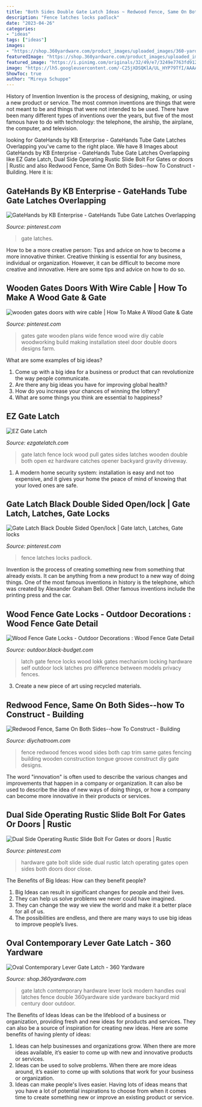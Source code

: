 ```yaml
---
title: "Both Sides Double Gate Latch Ideas ~ Redwood Fence, Same On Both Sides--how To Construct"
description: "Fence latches locks padlock"
date: "2023-04-26"
categories:
- "ideas"
tags: ["ideas"]
images:
- "https://shop.360yardware.com/product_images/uploaded_images/360-yardware-mid-century-modern-gate-hardware.jpg"
featuredImage: "https://shop.360yardware.com/product_images/uploaded_images/360-yardware-mid-century-modern-gate-hardware.jpg"
featured_image: "https://i.pinimg.com/originals/32/49/e7/3249e7763fd912b3bc26faa4e10aea3b.jpg"
image: "https://lh5.googleusercontent.com/-C25jXDSQKlA/UL_HYP79TfI/AAAAAAAAHnM/vhPEdnCu1Oc/s800/wood-fence-gates1.jpg"
ShowToc: true
author: "Mireya Schuppe"
---
```



History of Invention
Invention is the process of designing, making, or using a new product or service. The most common inventions are things that were not meant to be and things that were not intended to be used. There have been many different types of inventions over the years, but five of the most famous have to do with technology: the telephone, the airship, the airplane, the computer, and television.

	

		
looking for GateHands by KB Enterprise - GateHands Tube Gate Latches Overlapping you've came to the right place. We have 8 Images about GateHands by KB Enterprise - GateHands Tube Gate Latches Overlapping like EZ Gate Latch, Dual Side Operating Rustic Slide Bolt For Gates or doors | Rustic and also Redwood Fence, Same On Both Sides--how To Construct - Building. Here it is:
		
    
## GateHands By KB Enterprise - GateHands Tube Gate Latches Overlapping

<img loading=lazy src="https://i.pinimg.com/736x/35/0b/90/350b90f7cb6727f5ad121d5809df3ca9.jpg" onerror="this.onerror=null;this.src='https://tse1.mm.bing.net/th?id=OIP.ut3gljVNJeZGYVt6W59BAwHaE9&amp;pid=15.1';" alt="GateHands by KB Enterprise - GateHands Tube Gate Latches Overlapping">

_Source: pinterest.com_

>gate latches. 

	

How to be a more creative person: Tips and advice on how to become a more innovative thinker.
Creative thinking is essential for any business, individual or organization. However, it can be difficult to become more creative and innovative. Here are some tips and advice on how to do so.

    
## Wooden Gates Doors With Wire Cable | How To Make A Wood Gate &amp; Gate

<img loading=lazy src="https://s-media-cache-ak0.pinimg.com/736x/04/a9/e2/04a9e28cb976063f17ea42d00e30be2a.jpg" onerror="this.onerror=null;this.src='https://tse2.mm.bing.net/th?id=OIP.KSpE8r8B_12PXyHw8bjM2AHaIC&amp;pid=15.1';" alt="wooden gates doors with wire cable | How To Make A Wood Gate &amp; Gate">

_Source: pinterest.com_

>gates gate wooden plans wide fence wood wire diy cable woodworking build making installation steel door double doors designs farm. 

	

What are some examples of big ideas?
1. Come up with a big idea for a business or product that can revolutionize the way people communicate.
2. Are there any big ideas you have for improving global health?
3. How do you increase your chances of winning the lottery?
4. What are some things you think are essential to happiness?

    
## EZ Gate Latch

<img loading=lazy src="http://www.ezgatelatch.com/wp-content/uploads/2015/05/IMG_3727_noline.jpg" onerror="this.onerror=null;this.src='https://tse2.mm.bing.net/th?id=OIP.0YRdccbz5__mtFzHAdg6HgHaE8&amp;pid=15.1';" alt="EZ Gate Latch">

_Source: ezgatelatch.com_

>gate latch fence lock wood pull gates sides latches wooden double both open ez hardware catches opener backyard gravity driveway. 

	

1. A modern home security system: installation is easy and not too expensive, and it gives your home the peace of mind of knowing that your loved ones are safe. 

    
## Gate Latch Black Double Sided Open/lock | Gate Latch, Latches, Gate Locks

<img loading=lazy src="https://i.pinimg.com/originals/43/80/2b/43802b44f8311e0d38a89461dc312b2f.jpg" onerror="this.onerror=null;this.src='https://tse1.mm.bing.net/th?id=OIP.QhcGcpDU3P6bSFQZncB9YQHaHa&amp;pid=15.1';" alt="Gate Latch Black Double Sided Open/lock | Gate latch, Latches, Gate locks">

_Source: pinterest.com_

>fence latches locks padlock. 

	

Invention is the process of creating something new from something that already exists. It can be anything from a new product to a new way of doing things. One of the most famous inventions in history is the telephone, which was created by Alexander Graham Bell. Other famous inventions include the printing press and the car.

    
## Wood Fence Gate Locks - Outdoor Decorations : Wood Fence Gate Detail

<img loading=lazy src="https://outdoor.black-budget.com/wp-content/uploads/2017/07/Wood-Fence-Gate-Locks.jpg" onerror="this.onerror=null;this.src='https://tse4.mm.bing.net/th?id=OIP.aLYRqF8mccDjYpkplUIZ_QHaF2&amp;pid=15.1';" alt="Wood Fence Gate Locks - Outdoor Decorations : Wood Fence Gate Detail">

_Source: outdoor.black-budget.com_

>latch gate fence locks wood lokk gates mechanism locking hardware self outdoor lock latches pro difference between models privacy fences. 

	

3. Create a new piece of art using recycled materials.

    
## Redwood Fence, Same On Both Sides--how To Construct - Building

<img loading=lazy src="https://lh5.googleusercontent.com/-C25jXDSQKlA/UL_HYP79TfI/AAAAAAAAHnM/vhPEdnCu1Oc/s800/wood-fence-gates1.jpg" onerror="this.onerror=null;this.src='https://tse4.mm.bing.net/th?id=OIP.GE0abEjkqn-msQbHFo02vQHaFG&amp;pid=15.1';" alt="Redwood Fence, Same On Both Sides--how To Construct - Building">

_Source: diychatroom.com_

>fence redwood fences wood sides both cap trim same gates fencing building wooden construction tongue groove construct diy gate designs. 

	

The word "innovation" is often used to describe the various changes and improvements that happen in a company or organization. It can also be used to describe the idea of new ways of doing things, or how a company can become more innovative in their products or services.

    
## Dual Side Operating Rustic Slide Bolt For Gates Or Doors | Rustic

<img loading=lazy src="https://i.pinimg.com/originals/32/49/e7/3249e7763fd912b3bc26faa4e10aea3b.jpg" onerror="this.onerror=null;this.src='https://tse3.mm.bing.net/th?id=OIP.5UKxFDRvqgm9Cd-1wc1xWgHaEt&amp;pid=15.1';" alt="Dual Side Operating Rustic Slide Bolt For Gates or doors | Rustic">

_Source: pinterest.com_

>hardware gate bolt slide side dual rustic latch operating gates open sides both doors door close. 

	

The Benefits of Big Ideas: How can they benefit people?
1. Big Ideas can result in significant changes for people and their lives.
2. They can help us solve problems we never could have imagined.
3. They can change the way we view the world and make it a better place for all of us.
4. The possibilities are endless, and there are many ways to use big ideas to improve people’s lives.

    
## Oval Contemporary Lever Gate Latch - 360 Yardware

<img loading=lazy src="https://shop.360yardware.com/product_images/uploaded_images/360-yardware-mid-century-modern-gate-hardware.jpg" onerror="this.onerror=null;this.src='https://tse3.mm.bing.net/th?id=OIP.yTzAdpI0T5lC0kCTdKikRgHaE8&amp;pid=15.1';" alt="Oval Contemporary Lever Gate Latch - 360 Yardware">

_Source: shop.360yardware.com_

>gate latch contemporary hardware lever lock modern handles oval latches fence double 360yardware side yardware backyard mid century door outdoor. 

	

The Benefits of Ideas
Ideas can be the lifeblood of a business or organization, providing fresh and new ideas for products and services. They can also be a source of inspiration for creating new ideas. Here are some benefits of having plenty of ideas: 
1. Ideas can help businesses and organizations grow. When there are more ideas available, it’s easier to come up with new and innovative products or services. 
2. Ideas can be used to solve problems. When there are more ideas around, it’s easier to come up with solutions that work for your business or organization. 
3. Ideas can make people's lives easier. Having lots of ideas means that you have a lot of potential inspirations to choose from when it comes time to create something new or improve an existing product or service. 

